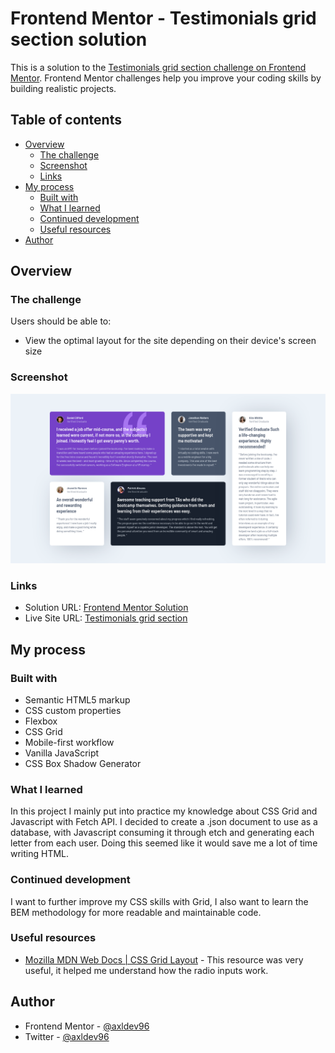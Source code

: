 # Frontend Mentor - Testimonials grid section solution

This is a solution to the [Testimonials grid section challenge on Frontend Mentor](https://www.frontendmentor.io/challenges/testimonials-grid-section-Nnw6J7Un7). Frontend Mentor challenges help you improve your coding skills by building realistic projects. 

## Table of contents

- [Overview](#overview)
  - [The challenge](#the-challenge)
  - [Screenshot](#screenshot)
  - [Links](#links)
- [My process](#my-process)
  - [Built with](#built-with)
  - [What I learned](#what-i-learned)
  - [Continued development](#continued-development)
  - [Useful resources](#useful-resources)
- [Author](#author)

## Overview

### The challenge

Users should be able to:

- View the optimal layout for the site depending on their device's screen size

### Screenshot

![design screenshot](./src/images/screenshot.png)

### Links

- Solution URL: [Frontend Mentor Solution](https://www.frontendmentor.io/solutions/testimonials-grid-section-gUmpobz6LO)
- Live Site URL: [Testimonials grid section](https://axldev96.github.io/testimonials-grid-section/)

## My process

### Built with

- Semantic HTML5 markup
- CSS custom properties
- Flexbox
- CSS Grid
- Mobile-first workflow
- Vanilla JavaScript
- CSS Box Shadow Generator

### What I learned

In this project I mainly put into practice my knowledge about CSS Grid and Javascript with Fetch API. I decided to create a .json document to use as a database, with Javascript consuming it through etch and generating each letter from each user. Doing this seemed like it would save me a lot of time writing HTML.

### Continued development

I want to further improve my CSS skills with Grid, I also want to learn the BEM methodology for more readable and maintainable code.

### Useful resources

- [Mozilla MDN Web Docs | CSS Grid Layout](https://developer.mozilla.org/en-US/docs/Web/CSS/CSS_Grid_Layout) - This resource was very useful, it helped me understand how the radio inputs work.

## Author

- Frontend Mentor - [@axldev96](https://www.frontendmentor.io/profile/axldev96)
- Twitter - [@axldev96](https://twitter.com/axldev96)
